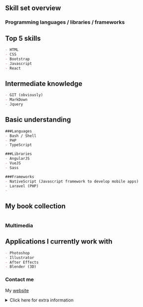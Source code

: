 ## Skill set overview
### Programming languages / libraries / frameworks



## Top 5 skills
```markdown
- HTML
- CSS
- Bootstrap
- Javascript
- React
```
## Intermediate knowledge
```markdown
- GIT (obviously)
- MarkDown
- Jquery

```
## Basic understanding
```markdown
###Languages
- Bash / Shell
- PHP 
- TypeScript

###Libraries
- AngularJS
- VueJS
- Sass

###Frameworks
- NativeScript (Javascript framework to develop mobile apps)
- Laravel (PHP)
- 

```
## My book collection
```markdown

```
### Multimedia
## Applications I currently work with 
```markdown
- Photoshop
- Illustrator
- After Effects
- Blender (3D)
```

### Contact me

My [website](https://www.philipdenys.be) 

<details><summary>Click here for extra information</summary>
<p>

#### yes, I've hidden this markdown section :p

```markdown
I used markdown/git to make this *skill set overview*
```

</p>
</details>
